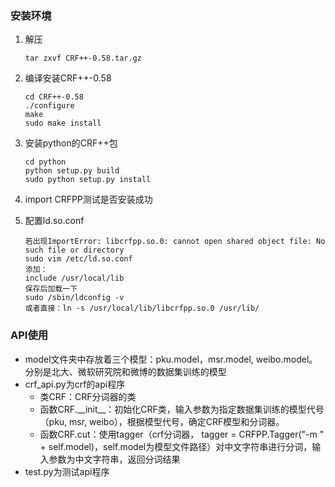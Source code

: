 ### 安装环境

1. 解压 

   ```
   tar zxvf CRF++-0.58.tar.gz
   ```

2. 编译安装CRF++-0.58 

   ```
   cd CRF++-0.58
   ./configure
   make
   sudo make install
   ```

3. 安装python的CRF++包

   ```
   cd python
   python setup.py build 
   sudo python setup.py install 
   ```

4. import CRFPP测试是否安装成功

5. 配置ld.so.conf 

   ```
   若出现ImportError: libcrfpp.so.0: cannot open shared object file: No such file or directory 
   sudo vim /etc/ld.so.conf
   添加：
   include /usr/local/lib
   保存后加载一下
   sudo /sbin/ldconfig -v
   或者直接：ln -s /usr/local/lib/libcrfpp.so.0 /usr/lib/ 
   ```

### API使用

- model文件夹中存放着三个模型：pku.model，msr.model, weibo.model。分别是北大、微软研究院和微博的数据集训练的模型
- crf_api.py为crf的api程序
  - 类CRF：CRF分词器的类
  - 函数CRF.\_\_init__：初始化CRF类，输入参数为指定数据集训练的模型代号（pku, msr, weibo），根据模型代号，确定CRF模型和分词器。
  - 函数CRF.cut：使用tagger（crf分词器， tagger = CRFPP.Tagger("-m " + self.model)，self.model为模型文件路径）对中文字符串进行分词，输入参数为中文字符串，返回分词结果
- test.py为测试api程序

